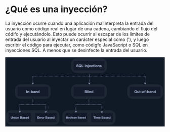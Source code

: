 # ¿Qué es una inyección? 

La inyección ocurre cuando una aplicación malinterpreta la entrada del usuario como código real en lugar de una cadena, cambiando el flujo del códifo y ejecutándolo. Esto puede ocurrir al escapar de los limites de entrada del usuario al inyectar un carácter especial como ('), y luego escribir el código para ejecutar, como códigfo JavaSacript o SQL en inyecciones SQL. A menos que se desinfecte la entrada del usuario.

![alt text](image/3.png)


